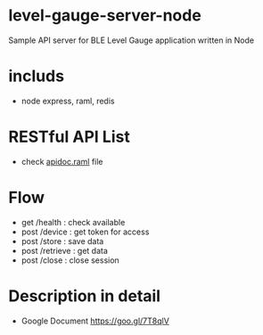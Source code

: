 # level-gauge-server-node
Sample API server for BLE Level Gauge application written in Node

# includs
- node express, raml, redis

# RESTful API List
- check [apidoc.raml](https://github.com/lstgrp/dev-level-gauge-server-node/blob/master/apidoc.raml "RAML") file

# Flow
- get /health : check available
- post /device : get token for access
- post /store : save data
- post /retrieve : get data
- post /close : close session

# Description in detail
- Google Document https://goo.gl/7T8qlV

